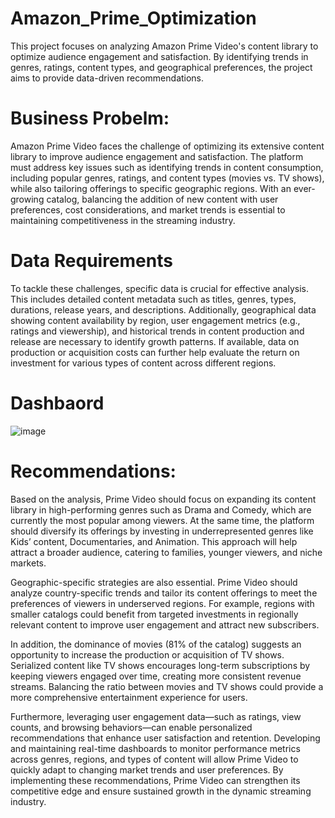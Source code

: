 # Amazon_Prime_Optimization
This project focuses on analyzing Amazon Prime Video's content library to optimize audience engagement and satisfaction. By identifying trends in genres, ratings, content types, and geographical preferences, the project aims to provide data-driven recommendations.

# Business Probelm: 

Amazon Prime Video faces the challenge of optimizing its extensive content library to improve audience engagement and satisfaction. The platform must address key issues such as identifying trends in content consumption, including popular genres, ratings, and content types (movies vs. TV shows), while also tailoring offerings to specific geographic regions. With an ever-growing catalog, balancing the addition of new content with user preferences, cost considerations, and market trends is essential to maintaining competitiveness in the streaming industry.

# Data Requirements
To tackle these challenges, specific data is crucial for effective analysis. This includes detailed content metadata such as titles, genres, types, durations, release years, and descriptions. Additionally, geographical data showing content availability by region, user engagement metrics (e.g., ratings and viewership), and historical trends in content production and release are necessary to identify growth patterns. If available, data on production or acquisition costs can further help evaluate the return on investment for various types of content across different regions.


# Dashbaord 
![image](https://github.com/user-attachments/assets/ffc2616a-8356-4945-a67a-3aa295bc6237)


# Recommendations:

Based on the analysis, Prime Video should focus on expanding its content library in high-performing genres such as Drama and Comedy, which are currently the most popular among viewers. At the same time, the platform should diversify its offerings by investing in underrepresented genres like Kids’ content, Documentaries, and Animation. This approach will help attract a broader audience, catering to families, younger viewers, and niche markets.

Geographic-specific strategies are also essential. Prime Video should analyze country-specific trends and tailor its content offerings to meet the preferences of viewers in underserved regions. For example, regions with smaller catalogs could benefit from targeted investments in regionally relevant content to improve user engagement and attract new subscribers.

In addition, the dominance of movies (81% of the catalog) suggests an opportunity to increase the production or acquisition of TV shows. Serialized content like TV shows encourages long-term subscriptions by keeping viewers engaged over time, creating more consistent revenue streams. Balancing the ratio between movies and TV shows could provide a more comprehensive entertainment experience for users.

Furthermore, leveraging user engagement data—such as ratings, view counts, and browsing behaviors—can enable personalized recommendations that enhance user satisfaction and retention. Developing and maintaining real-time dashboards to monitor performance metrics across genres, regions, and types of content will allow Prime Video to quickly adapt to changing market trends and user preferences. By implementing these recommendations, Prime Video can strengthen its competitive edge and ensure sustained growth in the dynamic streaming industry.

